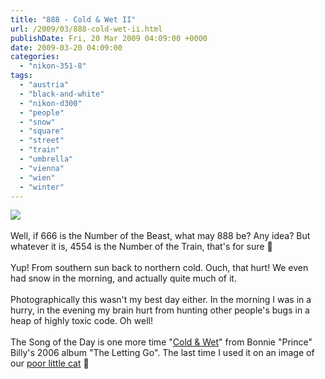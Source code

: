 ```yaml
---
title: "888 - Cold & Wet II"
url: /2009/03/888-cold-wet-ii.html
publishDate: Fri, 20 Mar 2009 04:09:00 +0000
date: 2009-03-20 04:09:00
categories: 
  - "nikon-351-8"
tags: 
  - "austria"
  - "black-and-white"
  - "nikon-d300"
  - "people"
  - "snow"
  - "square"
  - "street"
  - "train"
  - "umbrella"
  - "vienna"
  - "wien"
  - "winter"
---
```

<a href="https://d25zfm9zpd7gm5.cloudfront.net/1200x1200/2009/20090319_074902_ps.jpg" target="_blank"><img src="https://d25zfm9zpd7gm5.cloudfront.net/0600x0600/2009/20090319_074902_ps.jpg"/></a><br/><br/>Well, if 666 is the Number of the Beast, what may 888 be? Any idea? But whatever it is, 4554 is the Number of the Train, that's for sure 🙂<br/><br/> Yup! From southern sun back to northern cold. Ouch, that hurt! We even had snow in the morning, and actually quite much of it.<br/><br/>Photographically this wasn't my best day either. In the morning I was in a hurry, in the evening my brain hurt from hunting other people's bugs in a heap of highly toxic code. Oh well!<br/><br/>The Song of the Day is one more time "<a href="http://www.lyricsmania.com/lyrics/bonnie_prince_billy_lyrics_47112/other_lyrics_84166/cold_and_wet_lyrics_830596.html" target="_blank">Cold &amp; Wet</a>" from Bonnie "Prince" Billy's 2006 album "The Letting Go". The last time I used it on an image of our <a href="/2008/01/449-cold-wet.html" target="_blank">poor little cat</a> 🙂
